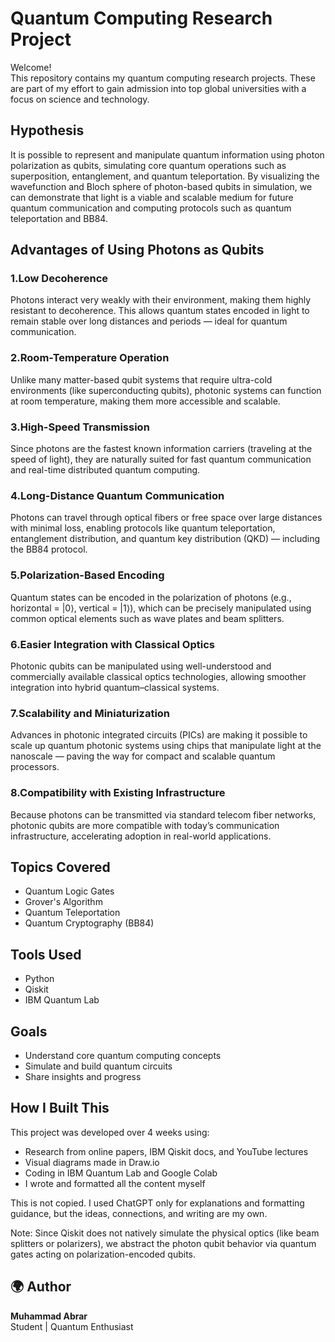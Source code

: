 # Quantum Computing Research Project

 Welcome!  
This repository contains my quantum computing research projects. These are part of my effort to gain admission into top global universities with a focus on science and technology.

## Hypothesis

It is possible to represent and manipulate quantum information using photon polarization as qubits, simulating core quantum operations such as superposition, entanglement, and quantum teleportation. By visualizing the wavefunction and Bloch sphere of photon-based qubits in simulation, we can demonstrate that light is a viable and scalable medium for future quantum communication and computing protocols such as quantum teleportation and BB84.

## Advantages of Using Photons as Qubits

### 1.Low Decoherence
Photons interact very weakly with their environment, making them highly resistant to decoherence. This allows quantum states encoded in light to remain stable over long distances and periods — ideal for quantum communication.

### 2.Room-Temperature Operation
Unlike many matter-based qubit systems that require ultra-cold environments (like superconducting qubits), photonic systems can function at room temperature, making them more accessible and scalable.

### 3.High-Speed Transmission
Since photons are the fastest known information carriers (traveling at the speed of light), they are naturally suited for fast quantum communication and real-time distributed quantum computing.

### 4.Long-Distance Quantum Communication
Photons can travel through optical fibers or free space over large distances with minimal loss, enabling protocols like quantum teleportation, entanglement distribution, and quantum key distribution (QKD) — including the BB84 protocol.

### 5.Polarization-Based Encoding
Quantum states can be encoded in the polarization of photons (e.g., horizontal = |0⟩, vertical = |1⟩), which can be precisely manipulated using common optical elements such as wave plates and beam splitters.

### 6.Easier Integration with Classical Optics
Photonic qubits can be manipulated using well-understood and commercially available classical optics technologies, allowing smoother integration into hybrid quantum–classical systems.

### 7.Scalability and Miniaturization
Advances in photonic integrated circuits (PICs) are making it possible to scale up quantum photonic systems using chips that manipulate light at the nanoscale — paving the way for compact and scalable quantum processors.

### 8.Compatibility with Existing Infrastructure
Because photons can be transmitted via standard telecom fiber networks, photonic qubits are more compatible with today’s communication infrastructure, accelerating adoption in real-world applications.

## Topics Covered
- Quantum Logic Gates
- Grover's Algorithm
- Quantum Teleportation
- Quantum Cryptography (BB84)

## Tools Used
- Python
- Qiskit
- IBM Quantum Lab

## Goals
- Understand core quantum computing concepts
- Simulate and build quantum circuits
- Share insights and progress

## How I Built This

This project was developed over 4 weeks using:

- Research from online papers, IBM Qiskit docs, and YouTube lectures
- Visual diagrams made in Draw.io
- Coding in IBM Quantum Lab and Google Colab
- I wrote and formatted all the content myself

This is not copied. I used ChatGPT only for explanations and formatting guidance, but the ideas, connections, and writing are my own.

 Note: Since Qiskit does not natively simulate the physical optics (like beam splitters or polarizers), we abstract the photon qubit behavior via quantum gates acting on polarization-encoded qubits.


## 🌍 Author
**Muhammad Abrar**  
Student | Quantum Enthusiast 
